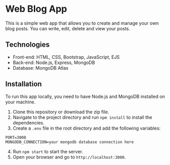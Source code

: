 # Web Blog App

This is a simple web app that allows you to create and manage your own blog posts. You can write, edit, delete and view your posts.


## Technologies

- Front-end: HTML, CSS, Bootstrap, JavaScript, EJS
- Back-end: Node.js, Express, MongoDB
- Database: MongoDB Atlas

## Installation

To run this app locally, you need to have Node.js and MongoDB installed on your machine.

1. Clone this repository or download the zip file.
2. Navigate to the project directory and run `npm install` to install the dependencies.
3. Create a `.env` file in the root directory and add the following variables:

```
PORT=3000
MONGODB_CONNECTION=your mongodb database connection here
```

4. Run `npm start` to start the server.
5. Open your browser and go to `http://localhost:3000`.